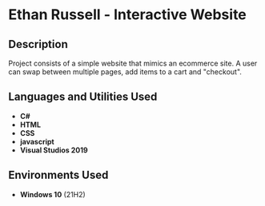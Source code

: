 <h1>Ethan Russell - Interactive Website</h1>

<h2>Description</h2>
Project consists of a simple website that mimics an ecommerce site. A user can swap between multiple pages, add items to a cart and "checkout".
<br />


<h2>Languages and Utilities Used</h2>

- <b>C#</b>
- <b>HTML</b>
- <b>CSS</b>
- <b>javascript</b> 
- <b>Visual Studios 2019</b>

<h2>Environments Used </h2>

- <b>Windows 10</b> (21H2)
<!--
 ```diff
- text in red
+ text in green
! text in orange
# text in gray
@@ text in purple (and bold)@@
```
--!>
